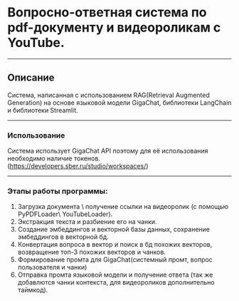 # Вопросно-ответная система по pdf-документу и видеороликам с YouTube.
___
## Описание
Система, написанная с использованием RAG(Retrieval Augmented Generation) на основе языковой модели GigaChat, библиотеки LangChain и библиотеки Streamlit.
___
### Использование
Система использует GigaChat API поэтому для её использования необходимо наличие токенов. (https://developers.sber.ru/studio/workspaces/)
___
### Этапы работы программы:
1) Загрузка документа \ получение ссылки на видеоролик (с помощью PyPDFLoader\ YouTubeLoader).
2) Экстракция текста и разбиение его на чанки.
3) Создание эмбеддингов и векторной базы данных, сохранение эмбеддингов в векторной бд.
4) Конвертация вопроса в вектор и поиск в бд похожих векторов, возвращение топ-3 похожих векторов и чанков.
5) Формирование промта для GigaChat(системный промт, вопрос пользователя и чанки)
6) Отправка промта языковой модели и получение ответа (так же добавлются чанки контекста, для видеороликов дополнительно таймкод). 
